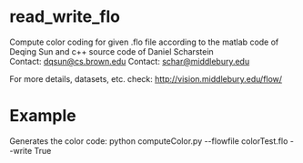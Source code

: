 # read_write_flo

Compute color coding for given .flo file according to the matlab code of Deqing Sun and c++ source code of Daniel Scharstein  
Contact: dqsun@cs.brown.edu
Contact: schar@middlebury.edu

For more details, datasets, etc. check: http://vision.middlebury.edu/flow/ 

# Example
Generates the color code:
python computeColor.py --flowfile colorTest.flo --write True

